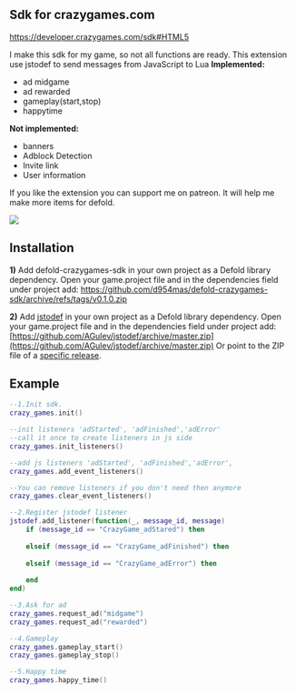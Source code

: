 ## Sdk for crazygames.com
https://developer.crazygames.com/sdk#HTML5

I make this sdk for my game, so not all functions are ready.
This extension use jstodef to send messages from JavaScript to Lua
**Implemented:**
- ad midgame
- ad rewarded
- gameplay(start,stop)
- happytime

**Not implemented:**
- banners
- Adblock Detection
- Invite link
- User information

If you like the extension you can support me on patreon.
It will help me make more items for defold.

[![](https://c5.patreon.com/external/logo/become_a_patron_button.png)](https://www.patreon.com/d954mas)

## Installation

__1)__ Add defold-crazygames-sdk in your own project as a Defold library dependency. Open your game.project file and in the dependencies field under project add:
https://github.com/d954mas/defold-crazygames-sdk/archive/refs/tags/v0.1.0.zip

__2)__ Add [jstodef](https://github.com/AGulev/jstodef) in your own project as a Defold library dependency. Open your game.project file and in the dependencies field under project add:[https://github.com/AGulev/jstodef/archive/master.zip](https://github.com/AGulev/jstodef/archive/master.zip)
Or point to the ZIP file of a [specific release](https://github.com/AGulev/jstodef/releases).


## Example
```lua
--1.Init sdk.
crazy_games.init()  

--init listeners 'adStarted', 'adFinished','adError' 
--call it once to create listeners in js side
crazy_games.init_listeners()  

--add js listeners 'adStarted', 'adFinished','adError', 
crazy_games.add_event_listeners()

--You can remove listeners if you don't need then anymore
crazy_games.clear_event_listeners()

--2.Register jstodef listener
jstodef.add_listener(function(_, message_id, message)  
	if (message_id == "CrazyGame_adStared") then  
		 
	elseif (message_id == "CrazyGame_adFinished") then  
	 
	elseif (message_id == "CrazyGame_adError") then  
	  
	end
end)

--3.Ask for ad
crazy_games.request_ad("midgame")
crazy_games.request_ad("rewarded")

--4.Gameplay
crazy_games.gameplay_start()
crazy_games.gameplay_stop()

--5.Happy time
crazy_games.happy_time()
```

